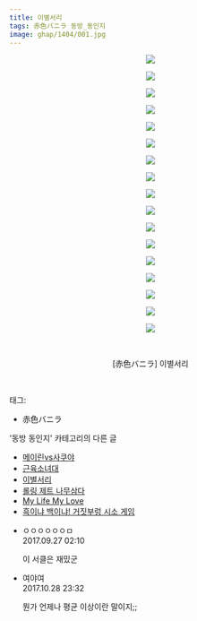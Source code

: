 ```yaml
---
title: 이별서리
tags: 赤色バニラ 동방_동인지
image: ghap/1404/001.jpg
---
```

<div class="article">
<p style="text-align: center; clear: none; float: none;"><img src="{{ site.nasurl }}/ghap/1404/001.jpg"/></p>
<p style="text-align: center; clear: none; float: none;"><img src="{{ site.nasurl }}/ghap/1404/002.jpg"/></p>
<p style="text-align: center; clear: none; float: none;"><img src="{{ site.nasurl }}/ghap/1404/003.jpg"/></p>
<p style="text-align: center; clear: none; float: none;"><img src="{{ site.nasurl }}/ghap/1404/004.jpg"/></p>
<p style="text-align: center; clear: none; float: none;"><img src="{{ site.nasurl }}/ghap/1404/005.jpg"/></p>
<p style="text-align: center; clear: none; float: none;"><img src="{{ site.nasurl }}/ghap/1404/006.jpg"/></p>
<p style="text-align: center; clear: none; float: none;"><img src="{{ site.nasurl }}/ghap/1404/007.jpg"/></p>
<p style="text-align: center; clear: none; float: none;"><img src="{{ site.nasurl }}/ghap/1404/008.jpg"/></p>
<p style="text-align: center; clear: none; float: none;"><img src="{{ site.nasurl }}/ghap/1404/009.jpg"/></p>
<p style="text-align: center; clear: none; float: none;"><img src="{{ site.nasurl }}/ghap/1404/010.jpg"/></p>
<p style="text-align: center; clear: none; float: none;"><img src="{{ site.nasurl }}/ghap/1404/011.jpg"/></p>
<p style="text-align: center; clear: none; float: none;"><img src="{{ site.nasurl }}/ghap/1404/012.jpg"/></p>
<p style="text-align: center; clear: none; float: none;"><img src="{{ site.nasurl }}/ghap/1404/013.jpg"/></p>
<p style="text-align: center; clear: none; float: none;"><img src="{{ site.nasurl }}/ghap/1404/014.jpg"/></p>
<p style="text-align: center; clear: none; float: none;"><img src="{{ site.nasurl }}/ghap/1404/015.jpg"/></p>
<p style="text-align: center; clear: none; float: none;"><img src="{{ site.nasurl }}/ghap/1404/016.jpg"/></p>
<p style="text-align: center; clear: none; float: none;"><img src="{{ site.nasurl }}/ghap/1404/017.jpg"/></p>
<p style="text-align: center; clear: none; float: none;"><br/></p>
<p style="text-align: center; clear: none; float: none;">[赤色バニラ] 이별서리</p>
<p><br/></p>
</div><div class="tagTrail">
<p>태그: </p>
<ul>
<li>赤色バニラ</li>
</ul>
</div><div class="another">
<p>'동방 동인지' 카테고리의 다른 글</p>
<ul>
<li><a href="/2016-08-08-ghap_1406">메이린vs사쿠야</a></li>
<li><a href="/2016-08-07-ghap_1405">근육소녀대</a></li>
<li><a href="/2016-08-07-ghap_1404">이별서리</a></li>
<li><a href="/2016-08-07-ghap_1403">롤링 제트 나무삼다</a></li>
<li><a href="/2016-08-07-ghap_1402">My Life My Love</a></li>
<li><a href="/2016-08-07-ghap_1401">흑이냐 백이냐! 거짓부렁 시소 게임</a></li>
</ul>
</div><div class="cb_module cb_fluid">
<div class="cb_wrt cb_profile">
<div class="comment">
<ul>
<li class="cb_thumb_off" id="comment15091318">
<div class="cb_comment_area">
<div class="cb_info_area">
<div class="cb_section">
<span class="cb_nick_name">ㅇㅇㅇㅇㅇㅇㅁ</span>
</div>
<div class="cb_section">
<span class="cb_date">2017.09.27 02:10 </span>
</div>
</div>
<div class="cb_dsc_comment">
<p class="cb_dsc">
											이 서클은 재밌군
										</p>
</div>
</div></li>
<li class="cb_thumb_off" id="comment15116715">
<div class="cb_comment_area">
<div class="cb_info_area">
<div class="cb_section">
<span class="cb_nick_name">여야여</span>
</div>
<div class="cb_section">
<span class="cb_date">2017.10.28 23:32 </span>
</div>
</div>
<div class="cb_dsc_comment">
<p class="cb_dsc">
											뭔가 언제나 평균 이상이란 말이지;;
										</p>
</div>
</div></li>
</ul>
</div>
</div><!-- commentList close -->
</div>